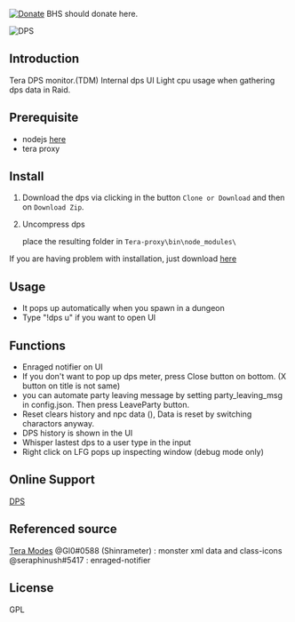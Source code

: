 [![Donate](https://img.shields.io/badge/Donate-PayPal-ff69b4.svg)](https://www.paypal.com/cgi-bin/webscr?cmd=_s-xclick&hosted_button_id=C6BU555NMQJD6)
BHS should donate here.

![DPS](https://preview.ibb.co/hzww8T/dps.jpg)

## Introduction

Tera DPS monitor.(TDM)
Internal dps UI
Light cpu usage when gathering dps data in Raid.

## Prerequisite

- nodejs  [here](https://nodejs.org/en/)
- tera proxy

## Install

1. Download the dps via clicking in the button `Clone or Download` and then on `Download Zip`.

2. Uncompress dps

   place the resulting folder in `Tera-proxy\bin\node_modules\`

If you are having problem with installation, just download [here](https://github.com/rickhyun/dps/releases/download/v1.1-beta/tera-proxy-dps.2.zip)

## Usage

- It pops up automatically when you spawn in a dungeon
- Type "!dps u" if you want to open UI

## Functions

- Enraged notifier on UI
- If you don't want to pop up dps meter, press Close button on bottom. (X button on title is not same)
- you can automate party leaving message by setting party_leaving_msg in config.json. Then press LeaveParty button.
- Reset clears history and npc data (), Data is reset by switching charactors anyway.
- DPS history is shown in the UI
- Whisper lastest dps to a user type in the input
- Right click on LFG pops up inspecting window (debug mode only)

## Online Support

[DPS](https://discord.gg/XsTscwZ)

## Referenced source

[Tera Modes](https://discord.gg/8X7g6T3)
@Gl0#0588 (Shinrameter) : monster xml data and class-icons
@seraphinush#5417 : enraged-notifier

## License
GPL
